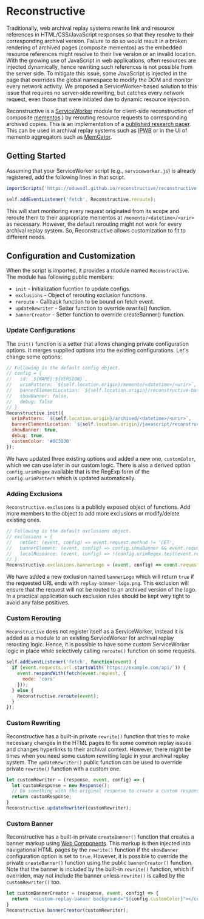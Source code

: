 # Reconstructive

Traditionally, web archival replay systems rewrite link and resource references in HTML/CSS/JavaScript responses so that they resolve to their corresponding archival version.
Failure to do so would result in a broken rendering of archived pages (composite mementos) as the embedded resource references might resolve to their live version or an invalid location.
With the growing use of JavaScript in web applications, often resources are injected dynamically, hence rewriting such references is not possible from the server side.
To mitigate this issue, some JavaScript is injected in the page that overrides the global namespace to modify the DOM and monitor every network activity.
We proposed a ServiceWorker-based solution to this issue that requires no server-side rewriting, but catches every network request, even those that were initiated due to dynamic resource injection.

Reconstructive is a [ServiceWorker](https://developer.mozilla.org/en-US/docs/Web/API/Service_Worker_API) module for client-side reconstruction of composite [mementos](https://tools.ietf.org/html/rfc7089) ) by rerouting resource requests to corresponding archived copies.
This is an implementation of a [published research paper](http://www.cs.odu.edu/~mln/pubs/jcdl-2017/jcdl-2017-alam-service-worker.pdf).
This can be used in archival replay systems such as [IPWB](https://github.com/oduwsdl/ipwb) or in the UI of memento aggregators such as [MemGator](https://github.com/oduwsdl/memgator).

## Getting Started

Assuming that your ServiceWorker script (e.g., `serviceworker.js`) is already registered, add the following lines in that script.

```js
importScripts('https://oduwsdl.github.io/reconstructive/reconstructive.js');

self.addEventListener('fetch', Reconstructive.reroute);
```

This will start monitoring every request originated from its scope and reroute them to their appropriate mementos at `/memento/<datetime>/<urir>` as necessary.
However, the default rerouting might not work for every archival replay system.
So, Reconstructive allows customization to fit to different needs.

## Configuration and Customization

When the script is imported, it provides a module named `Reconstructive`.
The module has following public members:

* `init`           - Initialization fucntion to update configs.
* `exclusions`     - Object of rerouting exclusion functions.
* `reroute`        - Callback function to be bound on fetch event.
* `updateRewriter` - Setter function to override rewrite() function.
* `bannerCreator`  - Setter function to override createBanner() function.

### Update Configurations

The `init()` function is a setter that allows changing private configuration options.
It merges supplied options into the existing configurations.
Let's change some options:

```js
// Following is the default config object.
// config = {
//   id: `${NAME}:${VERSION}`,
//   urimPattern: `${self.location.origin}/memento/<datetime>/<urir>`,
//   bannerElementLocation: `${self.location.origin}/reconstructive-banner.js`,
//   showBanner: false,
//   debug: false
// }
Reconstructive.init({
  urimPattern: `${self.location.origin}/archived/<datetime>/<urir>`,
  bannerElementLocation: `${self.location.origin}/javascript/reconstructive-banner.js`,
  showBanner: true,
  debug: true,
  customColor: '#0C383B'
});
```

We have updated three existing options and added a new one, `customColor`, which we can use later in our custom logic.
There is also a derived option `config.urimRegex` available that is the RegExp form of the `config.urimPattern` which is updated automatically.

### Adding Exclusions

`Reconstructive.exclusions` is a publicly exposed object of functions.
Add more members to the object to add more exclusions or modify/delete existing ones.

```js
// Following is the default exclusions object.
// exclusions = {
//   notGet: (event, config) => event.request.method != 'GET',
//   bannerElement: (event, config) => config.showBanner && event.request.url.endsWith(config.bannerElementLocation),
//   localResource: (event, config) => !(config.urimRegex.test(event.request.url) || config.urimRegex.test(event.request.referrer))
// }
Reconstructive.exclusions.bannerLogo = (event, config) => event.request.url.endsWith('replay-banner-logo.png');
```

We have added a new exclusion named `bannerLogo` which will return `true` if the requested URL ends with `replay-banner-logo.png`.
This exclusion will ensure that the request will not be routed to an archived version of the logo.
In a practical application such exclusion rules should be kept very tight to avoid any false positives.

### Custom Rerouting

`Reconstructive` does not register itself as a ServiceWorker, instead it is added as a module to an existing ServiceWorker for archival replay rerouting logic.
Hence, it is possible to have some custom ServiceWorker logic in place while selectively calling `reroute()` function on some requests.

```js
self.addEventListener('fetch', function(event) {
  if (event.requests.url.startsWith(`https://example.com/api/`)) {
    event.respondWith(fetch(event.request, {
      mode: 'cors'
    }));
  } else {
    Reconstructive.reroute(event);
  }
});
```

### Custom Rewriting

Reconstructive has a built-in private `rewrite()` function that tries to make necessary changes in the HTML pages to fix some common replay issues and changes hyperlinks to their archival context.
However, there might be times when you need some custom rewriting logic in your archival replay system.
The `updateRewriter()` public function can be used to override private `rewrite()` function with a custom one.

```js
let customRewriter = (response, event, config) => {
  let customResponse = new Response();
  // Do something with the original response to create a custom response.
  return customResponse;
}
Reconstructive.updateRewriter(customRewriter);
```

### Custom Banner

Reconstructive has a built-in private `createBanner()` function that creates a banner markup using [Web Components](https://www.webcomponents.org/).
This markup is then injected into navigational HTML pages by the `rewrite()` function if the `showBanner` configuration option is set to `true`.
However, it is possible to override the private `createBanner()` function using the public `bannerCreator()` function.
Note that the banner is included by the built-in `rewrite()` function, which if overriden, may not include the banner unless `rewrite()` is called by the `customRewriter()` too.

```js
let customBannerCreator = (response, event, config) => {
  return `<custom-replay-banner background="${config.customColor}"></custom-replay-banner>`;
}
Reconstructive.bannerCreator(customRewriter);
```
